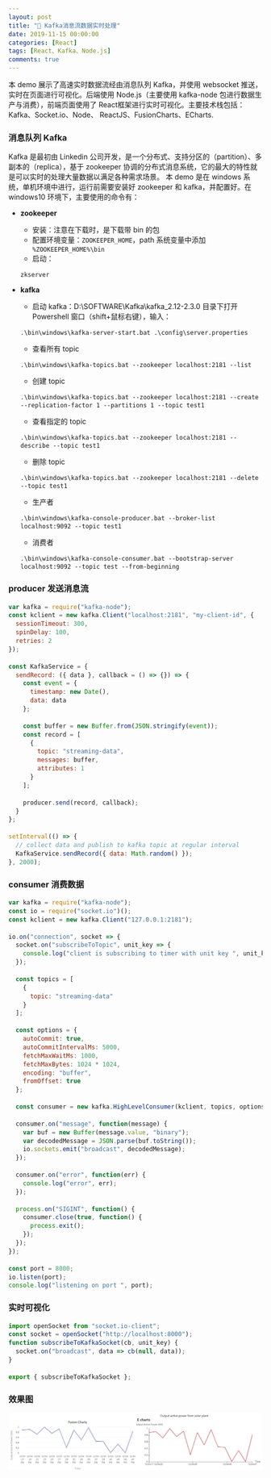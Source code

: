 ```yaml
---
layout: post
title: "🍹 Kafka消息流数据实时处理"
date: 2019-11-15 00:00:00
categories: [React]
tags: [React、Kafka、Node.js]
comments: true
---
```


本 demo 展示了高速实时数据流经由消息队列 Kafka，并使用 websocket 推送，实时在页面进行可视化。后端使用 Node.js（主要使用 kafka-node 包进行数据生产与消费），前端页面使用了 React框架进行实时可视化。主要技术栈包括：Kafka、Socket.io、Node、 ReactJS、FusionCharts、ECharts.

<!--more-->

### 消息队列 Kafka

Kafka 是最初由 Linkedin 公司开发，是一个分布式、支持分区的（partition）、多副本的（replica），基于 zookeeper 协调的分布式消息系统，它的最大的特性就是可以实时的处理大量数据以满足各种需求场景。
本 demo 是在 windows 系统，单机环境中进行，运行前需要安装好 zookeeper 和 kafka，并配置好。在 windows10 环境下，主要使用的命令有：

- **zookeeper**

  - 安装：注意在下载时，是下载带 bin 的包
  - 配置环境变量：`ZOOKEEPER_HOME`，path 系统变量中添加 `%ZOOKEEPER_HOME%\bin`
  - 启动：

  ```
  zkserver
  ```

- **kafka**
  - 启动 kafka：D:\SOFTWARE\Kafka\kafka_2.12-2.3.0 目录下打开 Powershell 窗口（shift+鼠标右键），输入：
  ```
  .\bin\windows\kafka-server-start.bat .\config\server.properties
  ```
  - 查看所有 topic
  ```
  .\bin\windows\kafka-topics.bat --zookeeper localhost:2181 --list
  ```
  - 创建 topic
  ```
  .\bin\windows\kafka-topics.bat --zookeeper localhost:2181 --create --replication-factor 1 --partitions 1 --topic test1
  ```
  - 查看指定的 topic
  ```
  .\bin\windows\kafka-topics.bat --zookeeper localhost:2181 --describe --topic test1
  ```
  - 删除 topic
  ```
  .\bin\windows\kafka-topics.bat --zookeeper localhost:2181 --delete --topic test1
  ```
  - 生产者
  ```
  .\bin\windows\kafka-console-producer.bat --broker-list localhost:9092 --topic test1
  ```
  - 消费者
  ```
  .\bin\windows\kafka-console-consumer.bat --bootstrap-server localhost:9092 --topic test --from-beginning
  ```

### producer 发送消息流

```javascript
var kafka = require("kafka-node");
const kclient = new kafka.Client("localhost:2181", "my-client-id", {
  sessionTimeout: 300,
  spinDelay: 100,
  retries: 2
});

const KafkaService = {
  sendRecord: ({ data }, callback = () => {}) => {
    const event = {
      timestamp: new Date(),
      data: data
    };

    const buffer = new Buffer.from(JSON.stringify(event));
    const record = [
      {
        topic: "streaming-data",
        messages: buffer,
        attributes: 1
      }
    ];

    producer.send(record, callback);
  }
};

setInterval(() => {
  // collect data and publish to kafka topic at regular interval
  KafkaService.sendRecord({ data: Math.random() });
}, 2000);
```

### consumer 消费数据

```javascript
var kafka = require("kafka-node");
const io = require("socket.io")();
const kclient = new kafka.Client("127.0.0.1:2181");

io.on("connection", socket => {
  socket.on("subscribeToTopic", unit_key => {
    console.log("client is subscribing to timer with unit key ", unit_key);
  });

  const topics = [
    {
      topic: "streaming-data"
    }
  ];

  const options = {
    autoCommit: true,
    autoCommitIntervalMs: 5000,
    fetchMaxWaitMs: 1000,
    fetchMaxBytes: 1024 * 1024,
    encoding: "buffer",
    fromOffset: true
  };

  const consumer = new kafka.HighLevelConsumer(kclient, topics, options);

  consumer.on("message", function(message) {
    var buf = new Buffer(message.value, "binary");
    var decodedMessage = JSON.parse(buf.toString());
    io.sockets.emit("broadcast", decodedMessage);
  });

  consumer.on("error", function(err) {
    console.log("error", err);
  });

  process.on("SIGINT", function() {
    consumer.close(true, function() {
      process.exit();
    });
  });
});

const port = 8000;
io.listen(port);
console.log("listening on port ", port);
```

### 实时可视化

```javascript
import openSocket from "socket.io-client";
const socket = openSocket("http://localhost:8000");
function subscribeToKafkaSocket(cb, unit_key) {
  socket.on("broadcast", data => cb(null, data));
}

export { subscribeToKafkaSocket };
```

### 效果图
<img src="/image/posts/20200108.gif" style="display:block;margin:0 auto;"> 
